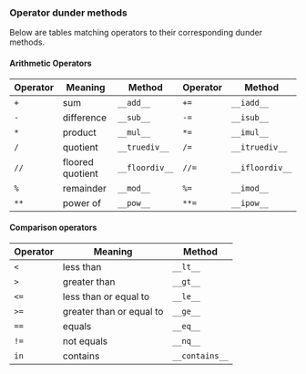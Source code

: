 
### Operator dunder methods

Below are tables matching operators to their corresponding dunder methods.

#### Arithmetic Operators

| Operator | Meaning                   | Method          | Operator | Method          |
|----------|---------------------------|-----------------|----------|-----------------|
| `+`      | sum                       | `__add__`       | `+=`     | `__iadd__`      |
| `-`      | difference                | `__sub__`       | `-=`     | `__isub__`      |
| `*`      | product                   | `__mul__`       | `*=`     | `__imul__`      |
| `/`      | quotient                  | `__truediv__`   | `/=`     | `__itruediv__`  |
| `//`     | floored quotient          | `__floordiv__`  | `//=`    | `__ifloordiv__` |
| `%`      | remainder                 | `__mod__`       | `%=`     | `__imod__`      |
| `**`     | power of                  | `__pow__`       | `**=`    | `__ipow__`      |

#### Comparison operators

| Operator | Meaning                   | Method          |
|----------|---------------------------|-----------------|
| `<`      | less than                 | `__lt__`        |
| `>`      | greater than              | `__gt__`        |
| `<=`     | less than or equal to     | `__le__`        |
| `>=`     | greater than or equal to  | `__ge__`        |
| `==`     | equals                    | `__eq__`        |
| `!=`     | not equals                | `__nq__`        |
| `in`     | contains                  | `__contains__`  |

